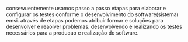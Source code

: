 consewuentemente usamos passo a passo etapas para elaborar e configurar os testes conforme o desenvolvimento do software(sistema) emsi. através de etapas
podemos atribuir formar e soluções para desenvolver e reaolver problemas. desenvolvendo e realizando os testes necessários para a producao e realização do software.
